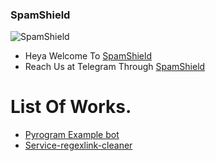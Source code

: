 ### SpamShield 

![SpamShield](https://telegra.ph/file/2e4319875678257371c06.jpg)

- Heya Welcome To [SpamShield](https://github.com/SpamShield) 
- Reach Us at Telegram Through [SpamShield](https://t.me/SpamShield) 

# List Of Works. 

- [Pyrogram Example bot](https://github.com/SpamShield/PyroGramBot) 
- [Service-regexlink-cleaner](https://github.com/SpamShield/service-regexlink-cleaner) 
